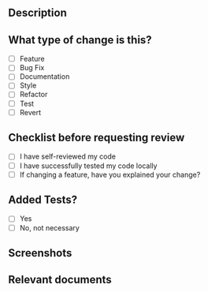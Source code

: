 ## Description
<!-- Please describe your changes here
This PR [adds/removes/fixes/replaces] the [feature/bug/etc]. -->

## What type of change is this?
<!-- Mark all options that are valid -->
- [ ] Feature
- [ ] Bug Fix
- [ ] Documentation
- [ ] Style
- [ ] Refactor
- [ ] Test
- [ ] Revert

## Checklist before requesting review
<!-- Checklist -->
- [ ] I have self-reviewed my code
- [ ] I have successfully tested my code locally
- [ ] If changing a feature, have you explained your change?

## Added Tests?
<!-- Are tests necessary? -->
- [ ] Yes
- [ ] No, not necessary

##  Screenshots
<!-- Add screenshots if relevant -->

## Relevant documents
<!-- If there are relevant Figma, Google Docs, etc., link them here -->